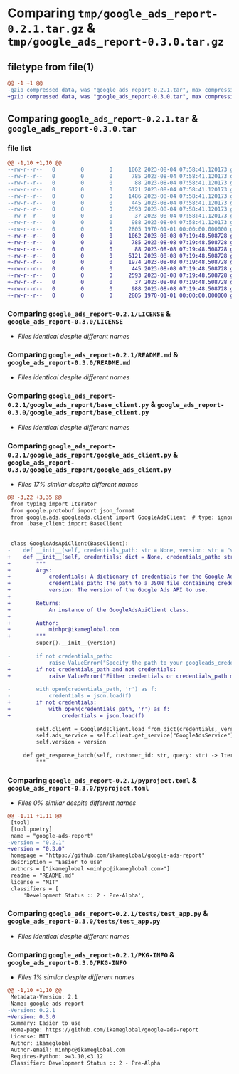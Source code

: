 # Comparing `tmp/google_ads_report-0.2.1.tar.gz` & `tmp/google_ads_report-0.3.0.tar.gz`

## filetype from file(1)

```diff
@@ -1 +1 @@
-gzip compressed data, was "google_ads_report-0.2.1.tar", max compression
+gzip compressed data, was "google_ads_report-0.3.0.tar", max compression
```

## Comparing `google_ads_report-0.2.1.tar` & `google_ads_report-0.3.0.tar`

### file list

```diff
@@ -1,10 +1,10 @@
--rw-r--r--   0        0        0     1062 2023-08-04 07:58:41.120173 google_ads_report-0.2.1/LICENSE
--rw-r--r--   0        0        0      785 2023-08-04 07:58:41.120173 google_ads_report-0.2.1/README.md
--rw-r--r--   0        0        0       88 2023-08-04 07:58:41.120173 google_ads_report-0.2.1/google_ads_report/__init__.py
--rw-r--r--   0        0        0     6121 2023-08-04 07:58:41.120173 google_ads_report-0.2.1/google_ads_report/base_client.py
--rw-r--r--   0        0        0     1486 2023-08-04 07:58:41.120173 google_ads_report-0.2.1/google_ads_report/google_ads_client.py
--rw-r--r--   0        0        0      445 2023-08-04 07:58:41.120173 google_ads_report-0.2.1/google_ads_report/google_search_ads_client.py
--rw-r--r--   0        0        0     2593 2023-08-04 07:58:41.120173 google_ads_report-0.2.1/pyproject.toml
--rw-r--r--   0        0        0       37 2023-08-04 07:58:41.120173 google_ads_report-0.2.1/tests/__init__.py
--rw-r--r--   0        0        0      988 2023-08-04 07:58:41.120173 google_ads_report-0.2.1/tests/test_app.py
--rw-r--r--   0        0        0     2805 1970-01-01 00:00:00.000000 google_ads_report-0.2.1/PKG-INFO
+-rw-r--r--   0        0        0     1062 2023-08-08 07:19:48.508728 google_ads_report-0.3.0/LICENSE
+-rw-r--r--   0        0        0      785 2023-08-08 07:19:48.508728 google_ads_report-0.3.0/README.md
+-rw-r--r--   0        0        0       88 2023-08-08 07:19:48.508728 google_ads_report-0.3.0/google_ads_report/__init__.py
+-rw-r--r--   0        0        0     6121 2023-08-08 07:19:48.508728 google_ads_report-0.3.0/google_ads_report/base_client.py
+-rw-r--r--   0        0        0     1974 2023-08-08 07:19:48.508728 google_ads_report-0.3.0/google_ads_report/google_ads_client.py
+-rw-r--r--   0        0        0      445 2023-08-08 07:19:48.508728 google_ads_report-0.3.0/google_ads_report/google_search_ads_client.py
+-rw-r--r--   0        0        0     2593 2023-08-08 07:19:48.508728 google_ads_report-0.3.0/pyproject.toml
+-rw-r--r--   0        0        0       37 2023-08-08 07:19:48.508728 google_ads_report-0.3.0/tests/__init__.py
+-rw-r--r--   0        0        0      988 2023-08-08 07:19:48.508728 google_ads_report-0.3.0/tests/test_app.py
+-rw-r--r--   0        0        0     2805 1970-01-01 00:00:00.000000 google_ads_report-0.3.0/PKG-INFO
```

### Comparing `google_ads_report-0.2.1/LICENSE` & `google_ads_report-0.3.0/LICENSE`

 * *Files identical despite different names*

### Comparing `google_ads_report-0.2.1/README.md` & `google_ads_report-0.3.0/README.md`

 * *Files identical despite different names*

### Comparing `google_ads_report-0.2.1/google_ads_report/base_client.py` & `google_ads_report-0.3.0/google_ads_report/base_client.py`

 * *Files identical despite different names*

### Comparing `google_ads_report-0.2.1/google_ads_report/google_ads_client.py` & `google_ads_report-0.3.0/google_ads_report/google_ads_client.py`

 * *Files 17% similar despite different names*

```diff
@@ -3,22 +3,35 @@
 from typing import Iterator
 from google.protobuf import json_format
 from google.ads.googleads.client import GoogleAdsClient  # type: ignore
 from .base_client import BaseClient
 
 
 class GoogleAdsApiClient(BaseClient):
-    def __init__(self, credentials_path: str = None, version: str = "v14"):
+    def __init__(self, credentials: dict = None, credentials_path: str = None, version: str = "v14"):
+        """
+        Args:
+            credentials: A dictionary of credentials for the Google Ads API.
+            credentials_path: The path to a JSON file containing credentials for the Google Ads API.
+            version: The version of the Google Ads API to use.
+
+        Returns:
+            An instance of the GoogleAdsApiClient class.
+
+        Author:
+            minhpc@ikameglobal.com
+        """
         super().__init__(version)
 
-        if not credentials_path:
-            raise ValueError("Specify the path to your googleads_credentials.json file")
+        if not credentials_path and not credentials:
+            raise ValueError("Either credentials or credentials_path must be provided.")
 
-        with open(credentials_path, 'r') as f:
-            credentials = json.load(f)
+        if not credentials:
+            with open(credentials_path, 'r') as f:
+                credentials = json.load(f)
 
         self.client = GoogleAdsClient.load_from_dict(credentials, version)
         self.ads_service = self.client.get_service("GoogleAdsService")
         self.version = version
 
     def get_response_batch(self, customer_id: str, query: str) -> Iterator[dict]:
         """
```

### Comparing `google_ads_report-0.2.1/pyproject.toml` & `google_ads_report-0.3.0/pyproject.toml`

 * *Files 0% similar despite different names*

```diff
@@ -1,11 +1,11 @@
 [tool]
 [tool.poetry]
 name = "google-ads-report"
-version = "0.2.1"
+version = "0.3.0"
 homepage = "https://github.com/ikameglobal/google-ads-report"
 description = "Easier to use"
 authors = ["ikameglobal <minhpc@ikameglobal.com>"]
 readme = "README.md"
 license = "MIT"
 classifiers = [
     'Development Status :: 2 - Pre-Alpha',
```

### Comparing `google_ads_report-0.2.1/tests/test_app.py` & `google_ads_report-0.3.0/tests/test_app.py`

 * *Files identical despite different names*

### Comparing `google_ads_report-0.2.1/PKG-INFO` & `google_ads_report-0.3.0/PKG-INFO`

 * *Files 1% similar despite different names*

```diff
@@ -1,10 +1,10 @@
 Metadata-Version: 2.1
 Name: google-ads-report
-Version: 0.2.1
+Version: 0.3.0
 Summary: Easier to use
 Home-page: https://github.com/ikameglobal/google-ads-report
 License: MIT
 Author: ikameglobal
 Author-email: minhpc@ikameglobal.com
 Requires-Python: >=3.10,<3.12
 Classifier: Development Status :: 2 - Pre-Alpha
```

